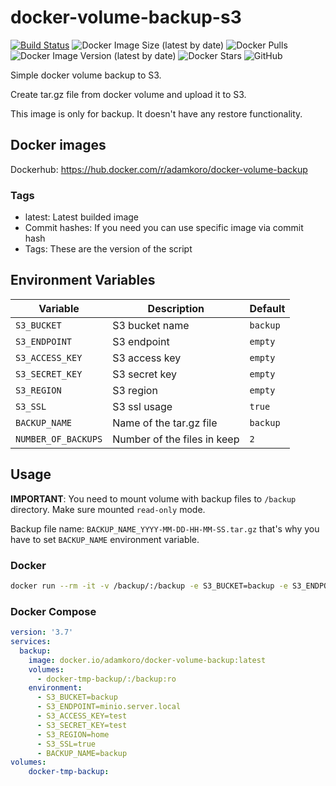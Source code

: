 # docker-volume-backup-s3

[![Build Status](https://drone.adamkoro.com/api/badges/adamkoro/docker-volume-backup-s3/status.svg)](https://drone.adamkoro.com/adamkoro/docker-volume-backup-s3)
![Docker Image Size (latest by date)](https://img.shields.io/docker/image-size/adamkoro/docker-volume-backup)
![Docker Pulls](https://img.shields.io/docker/pulls/adamkoro/docker-volume-backup)
![Docker Image Version (latest by date)](https://img.shields.io/docker/v/adamkoro/docker-volume-backup)
![Docker Stars](https://img.shields.io/docker/stars/adamkoro/docker-volume-backup)
![GitHub](https://img.shields.io/github/license/adamkoro/docker-volume-backup-s3)

Simple docker volume backup to S3.

Create tar.gz file from docker volume and upload it to S3.

This image is only for backup. It doesn't have any restore functionality.

## Docker images

Dockerhub: https://hub.docker.com/r/adamkoro/docker-volume-backup

### Tags

- latest: Latest builded image
- Commit hashes: If you need you can use specific image via commit hash
- Tags: These are the version of the script

## Environment Variables

| Variable | Description | Default |
| --- | --- | --- |
| `S3_BUCKET` | S3 bucket name | `backup` |
| `S3_ENDPOINT` | S3 endpoint | `empty` |
| `S3_ACCESS_KEY` | S3 access key | `empty` |
| `S3_SECRET_KEY` | S3 secret key | `empty` |
| `S3_REGION` | S3 region | `empty` |
| `S3_SSL` | S3 ssl usage | `true` |
| `BACKUP_NAME` | Name of the tar.gz file | `backup` |
| `NUMBER_OF_BACKUPS` | Number of the files in keep | `2` |

## Usage

**IMPORTANT**: You need to mount volume with backup files to `/backup` directory. Make sure mounted `read-only` mode.

Backup file name: `BACKUP_NAME_YYYY-MM-DD-HH-MM-SS.tar.gz` that's why you have to set `BACKUP_NAME` environment variable.

### Docker

```bash
docker run --rm -it -v /backup/:/backup -e S3_BUCKET=backup -e S3_ENDPOINT=minio.server.local -e S3_ACCESS_KEY=test -e S3_SECRET_KEY=test -e S3_REGION=home -e S3_SSL=true -e BACKUP_NAME=test-backup docker.io/adamkoro/docker-volume-backup:latest
```

### Docker Compose

```yaml
version: '3.7'
services:
  backup:
    image: docker.io/adamkoro/docker-volume-backup:latest
    volumes:
      - docker-tmp-backup/:/backup:ro
    environment:
      - S3_BUCKET=backup
      - S3_ENDPOINT=minio.server.local
      - S3_ACCESS_KEY=test
      - S3_SECRET_KEY=test
      - S3_REGION=home
      - S3_SSL=true
      - BACKUP_NAME=backup
volumes:
    docker-tmp-backup:
```

